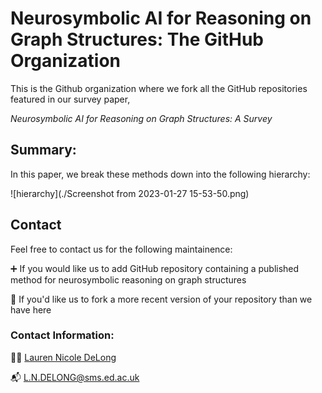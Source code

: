 # Neurosymbolic AI for Reasoning on Graph Structures: The GitHub Organization

This is the Github organization where we fork all the GitHub repositories featured in our survey paper, 

*Neurosymbolic AI for Reasoning on Graph Structures: A Survey*

## Summary:

In this paper, we break these methods down into the following hierarchy:

![hierarchy](./Screenshot from 2023-01-27 15-53-50.png)

## Contact

Feel free to contact us for the following maintainence:

:heavy_plus_sign: If you would like us to add GitHub repository containing a published method for neurosymbolic reasoning on graph structures

:arrows_counterclockwise: If you'd like us to fork a more recent version of your repository than we have here

### Contact Information:

:woman_technologist: [Lauren Nicole DeLong](https://github.com/laurendelong21)

:mailbox_with_mail: L.N.DELONG@sms.ed.ac.uk
